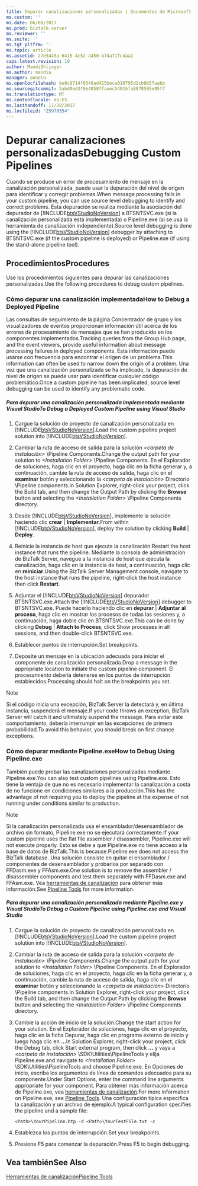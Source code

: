```yaml
---
title: Depurar canalizaciones personalizadas | Documentos de Microsoft
ms.custom: ''
ms.date: 06/08/2017
ms.prod: biztalk-server
ms.reviewer: ''
ms.suite: ''
ms.tgt_pltfrm: ''
ms.topic: article
ms.assetid: 27e5445a-6415-4c52-a450-b74a71fc4aa2
caps.latest.revision: 10
author: MandiOhlinger
ms.author: mandia
manager: anneta
ms.openlocfilehash: be0c8714f0349ad415beca010795d2cb0b57aabb
ms.sourcegitcommit: 5abd0ed3f9e4858ffaaec5481bfa8878595e95f7
ms.translationtype: MT
ms.contentlocale: es-ES
ms.lasthandoff: 11/28/2017
ms.locfileid: "25970354"
---
```

# <a name="debugging-custom-pipelines"></a><span data-ttu-id="930e6-102">Depurar canalizaciones personalizadas</span><span class="sxs-lookup"><span data-stu-id="930e6-102">Debugging Custom Pipelines</span></span>
<span data-ttu-id="930e6-103">Cuando se produce un error de procesamiento de mensaje en la canalización personalizada, puede usar la depuración del nivel de origen para identificar y corregir problemas.</span><span class="sxs-lookup"><span data-stu-id="930e6-103">When message processing fails in your custom pipeline, you can use source level debugging to identify and correct problems.</span></span> <span data-ttu-id="930e6-104">Esta depuración se realiza mediante la asociación del depurador de [!INCLUDE[btsVStudioNoVersion](../includes/btsvstudionoversion-md.md)] a BTSNTSVC.exe (si la canalización personalizada está implementada) o Pipeline.exe (si se usa la herramienta de canalización independiente).</span><span class="sxs-lookup"><span data-stu-id="930e6-104">Source level debugging is done using the [!INCLUDE[btsVStudioNoVersion](../includes/btsvstudionoversion-md.md)] debugger by attaching to BTSNTSVC.exe (if the custom pipeline is deployed) or Pipeline.exe (if using the stand-alone pipeline tool).</span></span>  
  
## <a name="procedures"></a><span data-ttu-id="930e6-105">Procedimientos</span><span class="sxs-lookup"><span data-stu-id="930e6-105">Procedures</span></span>  
 <span data-ttu-id="930e6-106">Use los procedimientos siguientes para depurar las canalizaciones personalizadas.</span><span class="sxs-lookup"><span data-stu-id="930e6-106">Use the following procedures to debug custom pipelines.</span></span>  
  
### <a name="how-to-debug-a-deployed-pipeline"></a><span data-ttu-id="930e6-107">Cómo depurar una canalización implementada</span><span class="sxs-lookup"><span data-stu-id="930e6-107">How to Debug a Deployed Pipeline</span></span>  
 <span data-ttu-id="930e6-108">Las consultas de seguimiento de la página Concentrador de grupo y los visualizadores de eventos proporcionan información útil acerca de los errores de procesamiento de mensajes que se han producido en los componentes implementados.</span><span class="sxs-lookup"><span data-stu-id="930e6-108">Tracking queries from the Group Hub page, and the event viewers, provide useful information about message processing failures in deployed components.</span></span> <span data-ttu-id="930e6-109">Esta información puede usarse con frecuencia para encontrar el origen de un problema.</span><span class="sxs-lookup"><span data-stu-id="930e6-109">This information can often be used to narrow down the origin of a problem.</span></span> <span data-ttu-id="930e6-110">Una vez que una canalización personalizada se ha implicado, la depuración de nivel de origen se puede usar para identificar cualquier código problemático.</span><span class="sxs-lookup"><span data-stu-id="930e6-110">Once a custom pipeline has been implicated, source level debugging can be used to identify any problematic code.</span></span>  
  
##### <a name="to-debug-a-deployed-custom-pipeline-using-visual-studio"></a><span data-ttu-id="930e6-111">Para depurar una canalización personalizada implementada mediante Visual Studio</span><span class="sxs-lookup"><span data-stu-id="930e6-111">To Debug a Deployed Custom Pipeline using Visual Studio</span></span>  
  
1.  <span data-ttu-id="930e6-112">Cargue la solución de proyecto de canalización personalizada en [!INCLUDE[btsVStudioNoVersion](../includes/btsvstudionoversion-md.md)].</span><span class="sxs-lookup"><span data-stu-id="930e6-112">Load the custom pipeline project solution into [!INCLUDE[btsVStudioNoVersion](../includes/btsvstudionoversion-md.md)].</span></span>  
  
2.  <span data-ttu-id="930e6-113">Cambiar la ruta de acceso de salida para la solución  *\<carpeta de instalación\>* \Pipeline Components.</span><span class="sxs-lookup"><span data-stu-id="930e6-113">Change the output path for your solution to *\<Installation Folder\>* \Pipeline Components.</span></span> <span data-ttu-id="930e6-114">En el Explorador de soluciones, haga clic en el proyecto, haga clic en la ficha generar y, a continuación, cambie la ruta de acceso de salida, haga clic en el **examinar** botón y seleccionando la  *\<carpeta de instalación\>* Directorio \Pipeline components.</span><span class="sxs-lookup"><span data-stu-id="930e6-114">In Solution Explorer, right-click your project, click the Build tab, and then change the Output Path by clicking the **Browse** button and selecting the *\<Installation Folder\>* \Pipeline Components directory.</span></span>  
  
3.  <span data-ttu-id="930e6-115">Desde [!INCLUDE[btsVStudioNoVersion](../includes/btsvstudionoversion-md.md)], implemente la solución haciendo clic **crear** &#124; **Implementar**.</span><span class="sxs-lookup"><span data-stu-id="930e6-115">From within [!INCLUDE[btsVStudioNoVersion](../includes/btsvstudionoversion-md.md)], deploy the solution by clicking **Build** &#124; **Deploy**.</span></span>  
  
4.  <span data-ttu-id="930e6-116">Reinicie la instancia de host que ejecuta la canalización.</span><span class="sxs-lookup"><span data-stu-id="930e6-116">Restart the host instance that runs the pipeline.</span></span> <span data-ttu-id="930e6-117">Mediante la consola de administración de BizTalk Server, navegue a la instancia de host que ejecuta la canalización, haga clic en la instancia de host, a continuación, haga clic en **reiniciar**.</span><span class="sxs-lookup"><span data-stu-id="930e6-117">Using the BizTalk Server Management console, navigate to the host instance that runs the pipeline, right-click the host instance then click **Restart**.</span></span>  
  
5.  <span data-ttu-id="930e6-118">Adjuntar el [!INCLUDE[btsVStudioNoVersion](../includes/btsvstudionoversion-md.md)] depurador BTSNTSVC.exe.</span><span class="sxs-lookup"><span data-stu-id="930e6-118">Attach the [!INCLUDE[btsVStudioNoVersion](../includes/btsvstudionoversion-md.md)] debugger to BTSNTSVC.exe.</span></span> <span data-ttu-id="930e6-119">Puede hacerlo haciendo clic en **depurar** &#124; **Adjuntar al proceso**, haga clic en mostrar los procesos de todas las sesiones y, a continuación, haga doble clic en BTSNTSVC.exe.</span><span class="sxs-lookup"><span data-stu-id="930e6-119">This can be done by clicking **Debug** &#124; **Attach to Process**, click Show processes in all sessions, and then double-click BTSNTSVC.exe.</span></span>  
  
6.  <span data-ttu-id="930e6-120">Establecer puntos de interrupción.</span><span class="sxs-lookup"><span data-stu-id="930e6-120">Set breakpoints.</span></span>  
  
7.  <span data-ttu-id="930e6-121">Deposite un mensaje en la ubicación adecuada para iniciar el componente de canalización personalizada.</span><span class="sxs-lookup"><span data-stu-id="930e6-121">Drop a message in the appropriate location to initiate the custom pipeline component.</span></span> <span data-ttu-id="930e6-122">El procesamiento debería detenerse en los puntos de interrupción establecidos.</span><span class="sxs-lookup"><span data-stu-id="930e6-122">Processing should halt on the breakpoints you set.</span></span>  
  
> [!NOTE]
>  <span data-ttu-id="930e6-123">Si el código inicia una excepción, BizTalk Server la detectará y, en última instancia, suspenderá el mensaje.</span><span class="sxs-lookup"><span data-stu-id="930e6-123">If your code throws an exception, BizTalk Server will catch it and ultimately suspend the message.</span></span> <span data-ttu-id="930e6-124">Para evitar este comportamiento, debería interrumpir en las excepciones de primera probabilidad.</span><span class="sxs-lookup"><span data-stu-id="930e6-124">To avoid this behavior, you should break on first chance exceptions.</span></span>  
  
### <a name="how-to-debug-using-pipelineexe"></a><span data-ttu-id="930e6-125">Cómo depurar mediante Pipeline.exe</span><span class="sxs-lookup"><span data-stu-id="930e6-125">How to Debug Using Pipeline.exe</span></span>  
 <span data-ttu-id="930e6-126">También puede probar las canalizaciones personalizadas mediante Pipeline.exe.</span><span class="sxs-lookup"><span data-stu-id="930e6-126">You can also test custom pipelines using Pipeline.exe.</span></span> <span data-ttu-id="930e6-127">Esto tiene la ventaja de que no es necesario implementar la canalización a costa de no funcione en condiciones similares a la producción.</span><span class="sxs-lookup"><span data-stu-id="930e6-127">This has the advantage of not requiring you to deploy the pipeline at the expense of not running under conditions similar to production.</span></span>  
  
> [!NOTE]
>  <span data-ttu-id="930e6-128">Si la canalización personalizada usa el ensamblador/desensamblador de archivo sin formato, Pipeline.exe no se ejecutará correctamente.</span><span class="sxs-lookup"><span data-stu-id="930e6-128">If your custom pipeline uses the flat file assembler / disassembler, Pipeline.exe will not execute properly.</span></span> <span data-ttu-id="930e6-129">Esto se debe a que Pipeline.exe no tiene acceso a la base de datos de BizTalk.</span><span class="sxs-lookup"><span data-stu-id="930e6-129">This is because Pipeline.exe does not access the BizTalk database.</span></span> <span data-ttu-id="930e6-130">Una solución consiste en quitar el ensamblador / componentes de desensamblador y probarlos por separado con FFDasm.exe y FFAsm.exe.</span><span class="sxs-lookup"><span data-stu-id="930e6-130">One solution is to remove the assembler / disassembler components and test them separately with FFDasm.exe and FFAsm.exe.</span></span> <span data-ttu-id="930e6-131">Vea [herramientas de canalización](../core/pipeline-tools.md) para obtener más información.</span><span class="sxs-lookup"><span data-stu-id="930e6-131">See [Pipeline Tools](../core/pipeline-tools.md) for more information.</span></span>  
  
##### <a name="to-debug-a-custom-pipeline-using-pipelineexe-and-visual-studio"></a><span data-ttu-id="930e6-132">Para depurar una canalización personalizada mediante Pipeline.exe y Visual Studio</span><span class="sxs-lookup"><span data-stu-id="930e6-132">To Debug a Custom Pipeline using Pipeline.exe and Visual Studio</span></span>  
  
1.  <span data-ttu-id="930e6-133">Cargue la solución de proyecto de canalización personalizada en [!INCLUDE[btsVStudioNoVersion](../includes/btsvstudionoversion-md.md)].</span><span class="sxs-lookup"><span data-stu-id="930e6-133">Load the custom pipeline project solution into [!INCLUDE[btsVStudioNoVersion](../includes/btsvstudionoversion-md.md)].</span></span>  
  
2.  <span data-ttu-id="930e6-134">Cambiar la ruta de acceso de salida para la solución  *\<carpeta de instalación\>* \Pipeline Components.</span><span class="sxs-lookup"><span data-stu-id="930e6-134">Change the output path for your solution to *\<Installation Folder\>* \Pipeline Components.</span></span> <span data-ttu-id="930e6-135">En el Explorador de soluciones, haga clic en el proyecto, haga clic en la ficha generar y, a continuación, cambie la ruta de acceso de salida, haga clic en el **examinar** botón y seleccionando la  *\<carpeta de instalación\>* Directorio \Pipeline components.</span><span class="sxs-lookup"><span data-stu-id="930e6-135">In Solution Explorer, right-click your project, click the Build tab, and then change the Output Path by clicking the **Browse** button and selecting the *\<Installation Folder\>* \Pipeline Components directory.</span></span>  
  
3.  <span data-ttu-id="930e6-136">Cambie la acción de inicio de la solución.</span><span class="sxs-lookup"><span data-stu-id="930e6-136">Change the start action for your solution.</span></span> <span data-ttu-id="930e6-137">En el Explorador de soluciones, haga clic en el proyecto, haga clic en la ficha Depurar, haga clic en programa externo de inicio y luego haga clic en **...**</span><span class="sxs-lookup"><span data-stu-id="930e6-137">In Solution Explorer, right-click your project, click the Debug tab, click Start external program, then click **…**</span></span> <span data-ttu-id="930e6-138">y vaya a  *\<carpeta de instalación\>* \SDK\Utilities\PipelineTools y elija Pipeline.exe.</span><span class="sxs-lookup"><span data-stu-id="930e6-138">and navigate to *\<Installation Folder\>* \SDK\Utilities\PipelineTools and choose Pipeline.exe.</span></span> <span data-ttu-id="930e6-139">En Opciones de inicio, escriba los argumentos de línea de comandos adecuados para su componente.</span><span class="sxs-lookup"><span data-stu-id="930e6-139">Under Start Options, enter the command line arguments appropriate for your component.</span></span> <span data-ttu-id="930e6-140">Para obtener más información acerca de Pipeline.exe, vea [herramientas de canalización](../core/pipeline-tools.md).</span><span class="sxs-lookup"><span data-stu-id="930e6-140">For more information on Pipeline.exe, see [Pipeline Tools](../core/pipeline-tools.md).</span></span> <span data-ttu-id="930e6-141">Una configuración típica especifica la canalización y un archivo de ejemplo:</span><span class="sxs-lookup"><span data-stu-id="930e6-141">A typical configuration specifies the pipeline and a sample file:</span></span>  
  
    ```  
    <Path>\YourPipeline.btp -d <Path>\YourTestFile.txt -c  
    ```  
  
4.  <span data-ttu-id="930e6-142">Establezca los puntos de interrupción.</span><span class="sxs-lookup"><span data-stu-id="930e6-142">Set your breakpoints.</span></span>  
  
5.  <span data-ttu-id="930e6-143">Presione F5 para comenzar la depuración.</span><span class="sxs-lookup"><span data-stu-id="930e6-143">Press F5 to begin debugging.</span></span>  
  
## <a name="see-also"></a><span data-ttu-id="930e6-144">Vea también</span><span class="sxs-lookup"><span data-stu-id="930e6-144">See Also</span></span>  
 [<span data-ttu-id="930e6-145">Herramientas de canalización</span><span class="sxs-lookup"><span data-stu-id="930e6-145">Pipeline Tools</span></span>](../core/pipeline-tools.md)